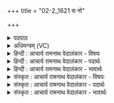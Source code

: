 +++
title = "02-2_1621 स नो"

+++
<details><summary>पदपाठः</summary>

सः। नः꣣। वृषन्। अमु꣢म्। च꣣रु꣢म्। स꣡त्रा꣢꣯दावन्। स꣡त्रा꣢꣯। दा꣣वन्। अ꣡प꣢꣯। वृ꣣धि। अस्म꣡भ्य꣢म्। अ꣡प्र꣢꣯तिष्कुतः। अ। प्र꣣तिष्कुतः। १६२१।
</details>

<details><summary>अधिमन्त्रम् (VC)</summary>

- इन्द्रः
- मधुच्छन्दा वैश्वामित्रः
- गायत्री
- षड्जः
</details>

<details><summary>हिन्दी : आचार्य रामनाथ वेदालंकार - विषयः</summary>

अब परमात्मा से प्रार्थना करते हैं।
</details>

<details><summary>हिन्दी : आचार्य रामनाथ वेदालंकार - पदार्थः</summary>

पदार्थान्वयभाषाः -  हे(वृषन्)सुखों की वर्षा करनेवाले, (सत्रादावन्)एक साथ दान देनेवाले,सत्य के प्रेरक वा सृष्टियज्ञ के सम्पादक जगदीश्वर! (अप्रतिष्कुतः)अविचल(सः)वह आप(अस्मभ्यम्)आपकी आज्ञा में और पुरुषार्थ में वर्तमान हम उपासकों के लिए(अमुं चरुम्)सूर्य के प्रतिबन्धक मेघ के समान इस मोक्षमार्ग में रुकावट डालनेवाले अविद्या,दुराचार आदि को(अपावृधि)दूर कर दो ॥२॥
</details>

<details><summary>हिन्दी : आचार्य रामनाथ वेदालंकार - भावार्थः</summary>

भावार्थभाषाः -  जैसे सूर्य अपने प्रकाश के सञ्चार में बाधा डालनेवाले मेघ रूप कपाट को खोलकर भूमण्डल को प्रकाशित करता है,वैसे ही जगदीश्वर हमारे मोक्ष में बाधक अविद्या,दुष्कर्म आदि को हटाकर हमें मोक्ष प्राप्त कराते हैं ॥२॥
</details>

<details><summary>संस्कृत : आचार्य रामनाथ वेदालंकार - विषयः</summary>

अथ परमात्मानं प्रार्थयते।
</details>

<details><summary>संस्कृत : आचार्य रामनाथ वेदालंकार - पदार्थः</summary>

पदार्थान्वयभाषाः -  हे(वृषन्)सुखवर्षक, (सत्रादावन्२)युगपद् दानप्रद सत्यप्रेरक सृष्टियज्ञसम्पादक वा जगदीश्वर! (अप्रतिष्कुतः)असञ्चलितः।[अप्रतिष्कुतः अप्रतिष्कृतोऽप्रतिस्खलितो वेति निरुक्तम्(६।१६)।] (सः)असौ त्वम्(अस्मभ्यम्)त्वदाज्ञायां पुरुषार्थे च वर्तमानेभ्यः उपासकेभ्यः(अमुं चरुम्)सूर्यप्रतिबन्धकं मेघमिव एतं मोक्षमार्गप्रतिबन्धकं कदाचारादिकम्।[चरुरिति मेघनाम। निघं० १।१०।] (अपावृधि)दूरीकुरु ॥२॥३
</details>

<details><summary>संस्कृत : आचार्य रामनाथ वेदालंकार - भावार्थः</summary>

भावार्थभाषाः -  यथा सूर्यः स्वप्रकाशसञ्चारबाधकं मेघकपाटमपावृत्य भूमण्डलं प्रकाशयति तथैव जगदीश्वरोऽस्माकं मोक्षबाधकमविद्यादुष्कर्मादिक-मपसार्यास्मान् मोक्षं प्रापयति ॥२॥
</details>